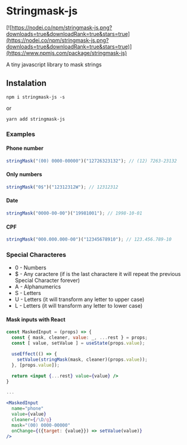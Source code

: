 # Stringmask-js

[![https://nodei.co/npm/stringmask-js.png?downloads=true&downloadRank=true&stars=true](https://nodei.co/npm/stringmask-js.png?downloads=true&downloadRank=true&stars=true)](https://www.npmjs.com/package/stringmask-js)

A tiny javascript library to mask strings

## Instalation

```
npm i stringmask-js -s
```

or

```
yarn add stringmask-js
```

### Examples

#### Phone number

```js
stringMask("(00) 0000-00000")("12726323132"); // (12) 7263-23132
```

#### Only numbers

```js
stringMask("0$")("12312312W"); // 12312312
```

#### Date

```js
stringMask("0000-00-00")("19981001"); // 1998-10-01
```

#### CPF

```js
stringMask("000.000.000-00")("12345678910"); // 123.456.789-10
```

### Special Characteres

- 0 - Numbers
- \$ - Any caractere (if is the last charactere it will repeat the previous Special Character forever)
- A - Alphanumerics
- S - Letters
- U - Letters (it will transform any letter to upper case)
- L - Letters (it will transform any letter to lower case)

#### Mask inputs with React

```jsx
const MaskedInput = (props) => {
  const { mask, cleaner, value: _, ...rest } = props;
  const [ value, setValue ] = useState(props.value);

  useEffect(() => {
    setValue(stringMask(mask, cleaner)(props.value));
  }, [props.value]);

  return <input {...rest} value={value} />
}

...

<MaskedInput
  name="phone"
  value={value}
  cleaner={/\D/g}
  mask="(00) 0000-00000"
  onChange={({target: {value}}) => setValue(value)}
/>
```
